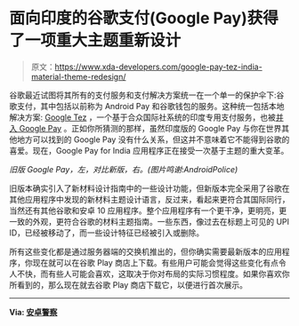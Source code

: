 # 面向印度的谷歌支付(Google Pay)获得了一项重大主题重新设计

> 原文：<https://www.xda-developers.com/google-pay-tez-india-material-theme-redesign/>

谷歌最近试图将其所有的支付服务和支付解决方案统一在一个单一的保护伞下:谷歌支付，其中包括以前称为 Android Pay 和谷歌钱包的服务。这种统一包括本地解决方案: [Google Tez](https://www.xda-developers.com/google-tez-7-5-million-users-india/) ，一个基于合众国际社系统的印度专用支付服务，也被[并入 Google Pay](https://www.xda-developers.com/google-for-india-event-announcements/) 。正如你所猜测的那样，虽然印度版的 Google Pay 与你在世界其他地方可以找到的 Google Pay 没有什么关系，但这并不意味着它不能得到谷歌的喜爱。现在，Google Pay for India 应用程序正在接受一次基于主题的重大变革。

*旧版 Google Pay，左，对比新版，右。(图片鸣谢:AndroidPolice)*

旧版本确实引入了新材料设计指南中的一些设计功能，但新版本完全采用了谷歌在其他应用程序中发现的新材料主题设计语言，反过来，看起来更符合其国际同行，当然还有其他谷歌和安卓 10 应用程序。整个应用程序有一个更干净，更明亮，更一致的外观，更符合谷歌的材料主题指南。一些东西，像过去在标题上可见的 UPI ID，已经被移动了，而一些设计特征已经被引入或删除。

所有这些变化都是通过服务器端的交换机推出的，但你确实需要最新版本的应用程序，你现在就可以在谷歌 Play 商店上下载。有些用户可能会觉得这些变化有点令人不快，而有些人可能会喜欢，这取决于你对布局的实际习惯程度。如果你喜欢你所看到的，那么现在就去谷歌 Play 商店下载它，以便进行首次展示。

* * *

**Via: [安卓警察](https://www.androidpolice.com/2019/11/22/google-pay-tez-india-material-design/)**